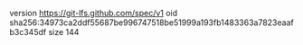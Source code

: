 version https://git-lfs.github.com/spec/v1
oid sha256:34973ca2ddf55687be996747518be51999a193fb1483363a7823eaafb3c345df
size 144
